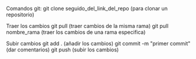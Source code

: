 Comandos git:
git clone seguido_del_link_del_repo (para clonar un repositorio)

Traer los cambios
git pull (traer cambios de la misma rama)
git pull nombre_rama (traer los cambios de una rama especifica)

Subir cambios
git add .    (añadir los cambios)
git commit -m "primer commit"     (dar comentarios)
git push     (subir los cambios)
